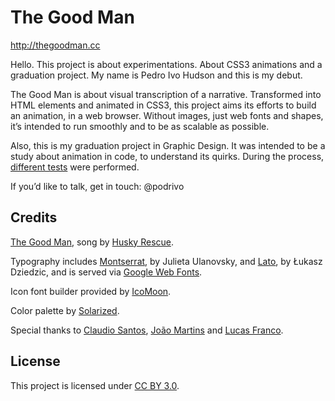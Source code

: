 # The Good Man
http://thegoodman.cc

Hello. This project is about experimentations. About CSS3 animations and a graduation project. My name is Pedro Ivo Hudson and this is my debut.

The Good Man is about visual transcription of a narrative. Transformed into HTML elements and animated in CSS3, this project aims its efforts to build an animation, in a web browser. Without images, just web fonts and shapes, it’s intended to run smoothly and to be as scalable as possible.

Also, this is my graduation project in Graphic Design. It was intended to be a study about animation in code, to understand its quirks. During the process, [different tests](http://thegoodman.cc/tests) were performed.

If you’d like to talk, get in touch: @podrivo

## Credits
[The Good Man](http://soundcloud.com/husky-rescue/11-the-good-man), song by [Husky Rescue](http://husky-rescue.com/).

Typography includes [Montserrat](http://www.google.com/webfonts/specimen/Montserrat), by Julieta Ulanovsky, and [Lato](http://www.google.com/webfonts/specimen/Lato), by Łukasz Dziedzic, and is served via [Google Web Fonts](http://google.com/webfonts).

Icon font builder provided by [IcoMoon](http://icomoon.io/).

Color palette by [Solarized](http://ethanschoonover.com/solarized).

Special thanks to [Claudio Santos](http://voltzdesign.com.br/), [João Martins](http://bebopstudio.com.br/) and [Lucas Franco](http://lucasfranco.com.br/).

## License
This project is licensed under [CC BY 3.0](http://creativecommons.org/licenses/by/3.0/).